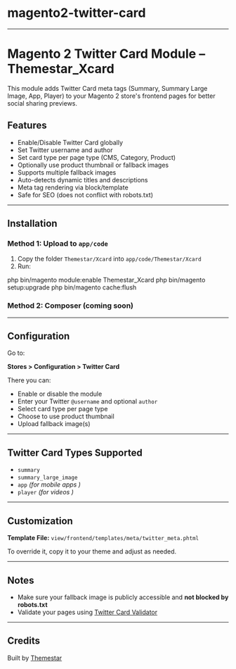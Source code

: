# magento2-twitter-card

---


# Magento 2 Twitter Card Module – Themestar_Xcard

This module adds Twitter Card meta tags (Summary, Summary Large Image, App, Player) to your Magento 2 store's frontend pages for better social sharing previews.

## Features

- Enable/Disable Twitter Card globally
- Set Twitter username and author
- Set card type per page type (CMS, Category, Product)
- Optionally use product thumbnail or fallback images
- Supports multiple fallback images
- Auto-detects dynamic titles and descriptions
- Meta tag rendering via block/template
- Safe for SEO (does not conflict with robots.txt)

---

## Installation

### Method 1: Upload to `app/code`

1. Copy the folder `Themestar/Xcard` into `app/code/Themestar/Xcard`
2. Run:


php bin/magento module:enable Themestar_Xcard
php bin/magento setup:upgrade
php bin/magento cache:flush

### Method 2: Composer (coming soon)

---

## Configuration

Go to:

**Stores > Configuration > Twitter Card**

There you can:

- Enable or disable the module
- Enter your Twitter `@username` and optional `author`
- Select card type per page type
- Choose to use product thumbnail
- Upload fallback image(s)

---

## Twitter Card Types Supported

- `summary`
- `summary_large_image`
- `app` *(for mobile apps )*
- `player` *(for videos )*

---

## Customization

**Template File:**
`view/frontend/templates/meta/twitter_meta.phtml`

To override it, copy it to your theme and adjust as needed.

---

## Notes

- Make sure your fallback image is publicly accessible and **not blocked by robots.txt**
- Validate your pages using [Twitter Card Validator](https://cards-dev.twitter.com/validator)

---

## Credits

Built by [Themestar](https://magentoarabic.com)
